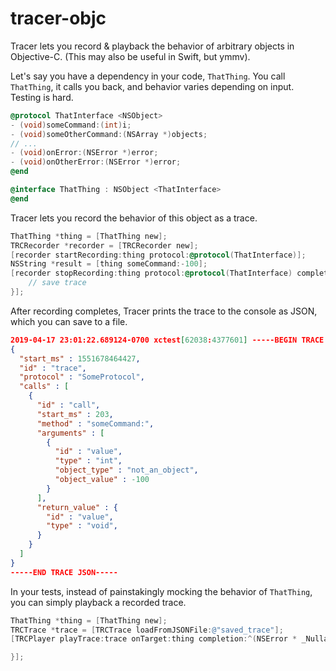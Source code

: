 # tracer-objc

Tracer lets you record & playback the behavior of arbitrary objects in Objective-C. (This may also be useful in Swift, but ymmv).

Let's say you have a dependency in your code, `ThatThing`. You call `ThatThing`, it calls you back, and behavior varies depending on input. Testing is hard.

```objective-c
@protocol ThatInterface <NSObject>
- (void)someCommand:(int)i;
- (void)someOtherCommand:(NSArray *)objects;
// ...
- (void)onError:(NSError *)error;
- (void)onOtherError:(NSError *)error;
@end

@interface ThatThing : NSObject <ThatInterface>
@end
```

Tracer lets you record the behavior of this object as a trace.

```objective-c
ThatThing *thing = [ThatThing new];
TRCRecorder *recorder = [TRCRecorder new];
[recorder startRecording:thing protocol:@protocol(ThatInterface)];
NSString *result = [thing someCommand:-100];
[recorder stopRecording:thing protocol:@protocol(ThatInterface) completion:^(TRCTrace *trace, NSError *error) {
    // save trace
}];
```

After recording completes, Tracer prints the trace to the console as JSON, which you can save to a file.

```json
2019-04-17 23:01:22.689124-0700 xctest[62038:4377601] -----BEGIN TRACE JSON-----
{
  "start_ms" : 1551678464427,
  "id" : "trace",
  "protocol" : "SomeProtocol",
  "calls" : [
    {
      "id" : "call",
      "start_ms" : 203,
      "method" : "someCommand:",
      "arguments" : [
        {
          "id" : "value",
          "type" : "int",
          "object_type" : "not_an_object",
          "object_value" : -100
        }
      ],
      "return_value" : {
        "id" : "value",
        "type" : "void",
      }
    }
  ]
}
-----END TRACE JSON-----
```

In your tests, instead of painstakingly mocking the behavior of `ThatThing`, you can simply playback a recorded trace.

```objective-c
ThatThing *thing = [ThatThing new];
TRCTrace *trace = [TRCTrace loadFromJSONFile:@"saved_trace"];
[TRCPlayer playTrace:trace onTarget:thing completion:^(NSError * _Nullable error) {

}];
```
